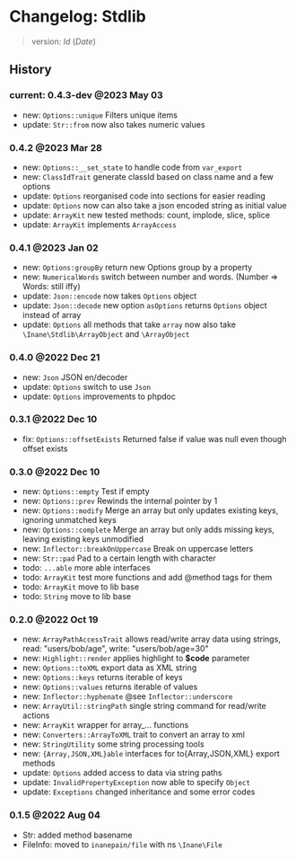 # Changelog: Stdlib

> version: $Id$ ($Date$)

## History

### current: 0.4.3-dev @2023 May 03

 - new: `Options::unique` Filters unique items
 - update: `Str::from` now also takes numeric values

### 0.4.2 @2023 Mar 28

 - new: `Options::__set_state` to handle code from `var_export`
 - new: `ClassIdTrait` generate classId based on class name and a few options
 - update: `Options` reorganised code into sections for easier reading
 - update: `Options` now can also take a json encoded string as initial value
 - update: `ArrayKit` new tested methods: count, implode, slice, splice
 - update: `ArrayKit` implements `ArrayAccess`

### 0.4.1 @2023 Jan 02

 - new: `Options:groupBy` return new Options group by a property
 - new: `NumericalWords` switch between number and words. (Number => Words: still iffy)
 - update: `Json::encode` now takes `Options` object
 - update: `Json::decode` new option `asOptions` returns `Options` object instead of array
 - update: `Options` all methods that take `array` now also take `\Inane\Stdlib\ArrayObject` and `\ArrayObject`

### 0.4.0 @2022 Dec 21

 - new: `Json` JSON en/decoder
 - update: `Options` switch to use `Json`
 - update: `Options` improvements to phpdoc

### 0.3.1 @2022 Dec 10

 - fix: `Options::offsetExists` Returned false if value was null even though offset exists

### 0.3.0 @2022 Dec 10

 - new: `Options::empty` Test if empty
 - new: `Options::prev` Rewinds the internal pointer by 1
 - new: `Options::modify` Merge an array but only updates existing keys, ignoring unmatched keys
 - new: `Options::complete` Merge an array but only adds missing keys, leaving existing keys unmodified
 - new: `Inflector::breakOnUppercase` Break on uppercase letters
 - new: `Str::pad` Pad to a certain length with character
 - todo: `...able` more able interfaces
 - todo: `ArrayKit` test more functions and add @method tags for them
 - todo: `ArrayKit` move to lib base
 - todo: `String` move to lib base

### 0.2.0 @2022 Oct 19

 - new: `ArrayPathAccessTrait` allows read/write array data using strings, read: "users/bob/age", write: "users/bob/age=30"
 - new: `Highlight::render` applies highlight to **$code** parameter
 - new: `Options::toXML` export data as XML string
 - new: `Options::keys` returns iterable of keys
 - new: `Options::values` returns iterable of values
 - new: `Inflector::hyphenate` @see `Inflector::underscore`
 - new: `ArrayUtil::stringPath` single string command for read/write actions
 - new: `ArrayKit` wrapper for array_... functions
 - new: `Converters::ArrayToXML` trait to convert an array to xml
 - new: `StringUtility` some string processing tools
 - new: `{Array,JSON,XML}able` interfaces for to{Array,JSON,XML} export methods
 - update: `Options` added access to data via string paths
 - update: `InvalidPropertyException` now able to specify `Object`
 - update: `Exceptions` changed inheritance and some error codes

### 0.1.5 @2022 Aug 04

 - Str: added method basename
 - FileInfo: moved to `inanepain/file` with ns `\Inane\File`
